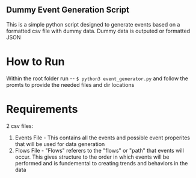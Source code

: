 ## Dummy Event Generation Script
This is a simple python script designed to generate events based on a formatted csv file with dummy data. Dummy data is outputed or formatted JSON
# How to Run
Within the root folder run --
`$ python3 event_generator.py` 
and follow the promts to provide the needed files and dir locations

# Requirements
2 csv files:
1) Events File - This contains all the events and possible event properites that will be used for data generation
2) Flows File - "Flows" referers to the "flows" or "path" that events will occur. This gives structure to the order in which events will be performed and is fundemental to creating trends and behaviors in the data
